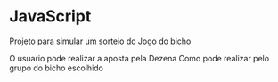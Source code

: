 # JavaScript

Projeto para simular um sorteio do Jogo do bicho

O usuario pode realizar a aposta pela Dezena
Como pode realizar pelo grupo do bicho escolhido

